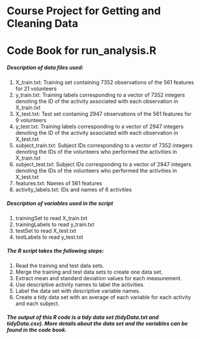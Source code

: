 # Course Project for Getting and Cleaning Data
# Code Book for run_analysis.R

##### Description of data files used:

1. X_train.txt:
   Training set containing 7352 observations of the 561 features for 21 volunteers
2. y_train.txt:
   Training labels corresponding to a vector of 7352 integers denoting the ID of the activity associated with each observation in X_train.txt   
3. X_test.txt:
   Test set containing 2947 observations of the 561 features for 9 volunteers
4. y_test.txt:
   Training labels corresponding to a vector of 2947 integers denoting the ID of the activity associated with each observation in X_test.txt
5. subject_train.txt:
   Subject IDs corresponding to a vector of 7352 integers denoting the IDs of the volunteers who performed the activities in X_train.txt
6. subject_test.txt:
   Subject IDs corresponding to a vector of 2947 integers denoting the IDs of the volunteers who performed the activities in X_test.txt
7. features.txt:
   Names of 561 features
8. activity_labels.txt:
   IDs and names of 6 activities

##### Description of variables used in the script
1. trainingSet to read X_train.txt
2. trainingLabels to read y_train.txt
3. testSet to read X_test.txt
4. testLabels to read y_test.txt


##### The R script takes the following steps:
1. Read the training and test data sets.
2. Merge the training and test data sets to create one data set.
3. Extract mean and standard deviation values for each measurement.
4. Use descriptive activity names to label the activities.
5. Label the data set with descriptive variable names.
6. Create a tidy data set with an average of each variable for each activity and each subject.

##### The output of this R code is a tidy data set (tidyData.txt and tidyData.csv). More details about the data set and the variables can be found in the code book.
